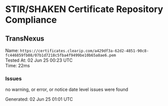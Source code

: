 # STIR/SHAKEN Certificate Repository Compliance

## TransNexus

Name: `https://certificates.clearip.com/a429df3a-62d2-4851-90c8-fc446859fb08/07b1d7218c5fba4f9499be10b65a8ae6.pem`\
Tested At: 02 Jun 25 00:23 UTC\
Time: 22ms

### Issues

no warning, or error, or notice date level issues were found

Generated: 02 Jun 25 01:01 UTC